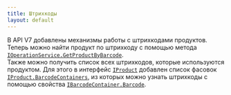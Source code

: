 ```yaml
---
title: Штрихкоды
layout: default
---
```


В API V7 добавлены механизмы работы с штрихкодами продуктов.
Теперь можно найти продукт по штрихкоду с помощью метода [`IOperationService.GetProductByBarcode`](https://iiko.github.io/front.api.sdk/v7/html/M_Resto_Front_Api_IOperationService_GetProductByBarcode.htm).  
Также можно получить список всех штрихкодов, которые используются продуктом.
Для этого в интерфейс [`IProduct`](https://iiko.github.io/front.api.sdk/v7/html/T_Resto_Front_Api_Data_Assortment_IProduct.htm) добавлен список фасовок [`IProduct.BarcodeContainers`](https://iiko.github.io/front.api.sdk/v7/html/P_Resto_Front_Api_Data_Assortment_IProduct_BarcodeContainers.htm), из которых можно узнать штрихкоды с помощью свойства [`IBarcodeContainer.Barcode`](https://iiko.github.io/front.api.sdk/v7/html/P_Resto_Front_Api_Data_Assortment_IBarcodeContainer_Barcode.htm).